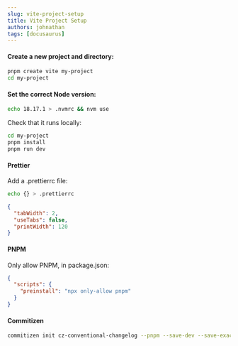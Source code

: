 ```yaml
---
slug: vite-project-setup
title: Vite Project Setup
authors: johnathan
tags: [docusaurus]
---
```


#### Create a new project and directory:

```bash
pnpm create vite my-project
cd my-project
```

#### Set the correct Node version:

```bash
echo 18.17.1 > .nvmrc && nvm use
```

Check that it runs locally:

```bash
cd my-project
pnpm install
pnpm run dev
```

#### Prettier

Add a .prettierrc file:

```bash
echo {} > .prettierrc
```

```json
{
  "tabWidth": 2,
  "useTabs": false,
  "printWidth": 120
}
```

#### PNPM

Only allow PNPM, in package.json:

```json
{
  "scripts": {
    "preinstall": "npx only-allow pnpm"
  }
}
```

#### Commitizen

```bash
commitizen init cz-conventional-changelog --pnpm --save-dev --save-exact
```
